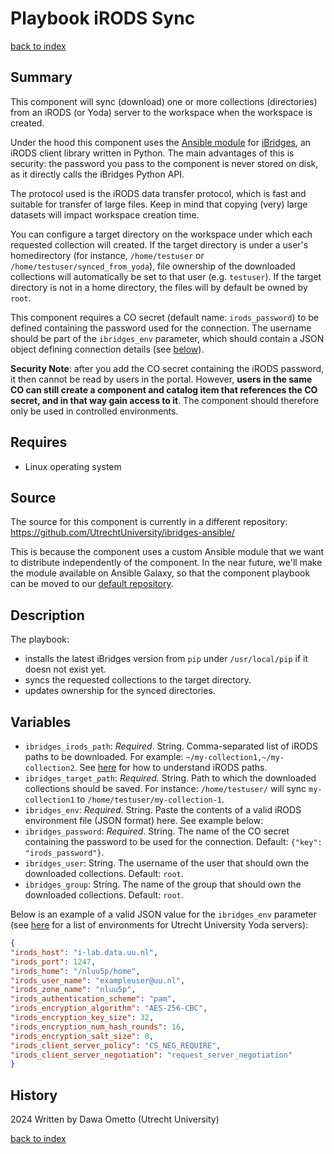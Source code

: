 # Playbook iRODS Sync
[back to index](../index.md#Playbooks)

## Summary

This component will sync (download) one or more collections (directories) from an iRODS (or Yoda) server to the workspace when the workspace is created.

Under the hood this component uses the [Ansible module](https://github.com/UtrechtUniversity/ibridges-ansible/) for [iBridges](https://github.com/UtrechtUniversity/ibridges), an iRODS client library written in Python. The main advantages of this is security: the password you pass to the component is never stored on disk, as it directly calls the iBridges Python API.

The protocol used is the iRODS data transfer protocol, which is fast and suitable for transfer of large files. Keep in mind that  copying (very) large datasets will impact workspace creation time.

You can configure a target directory on the workspace under which each requested collection will created. If the target directory is under a user's homedirectory (for instance, `/home/testuser` or `/home/testuser/synced_from_yoda`), file ownership of the downloaded collections will automatically be set to that user (e.g. `testuser`). If the target directory is not in a home directory, the files will by default be owned by `root`.

This component requires a CO secret (default name: `irods_password`) to be defined containing the password used for the connection. The username should be part of the `ibridges_env` parameter, which should contain a JSON object defining connection details (see [below](#variables)).

**Security Note**: after you add the CO secret containing the iRODS password, it then cannot be read by users in the portal. However, **users in the same CO can still create a component and catalog item that references the CO secret, and in that way gain access to it**. The component should therefore only be used in controlled environments.

## Requires

- Linux operating system

## Source

The source for this component is currently in a different repository: https://github.com/UtrechtUniversity/ibridges-ansible/

This is because the component uses a custom Ansible module that we want to distribute independently of the component. In the near future, we'll make the module available on Ansible Galaxy, so that the component playbook can be moved to our [default repository](https://github.com/UtrechtUniversity/researchcloud-items).

## Description

The playbook:

* installs the latest iBridges version from `pip` under `/usr/local/pip` if it doesn not exist yet.
* syncs the requested collections to the target directory.
* updates ownership for the synced directories.

## Variables

* `ibridges_irods_path`: *Required*. String. Comma-separated list of iRODS paths to be downloaded. For example: `~/my-collection1,~/my-collection2`. See [here](https://github.com/UtrechtUniversity/iBridges/blob/develop/tutorials/01-iRODS-paths.ipynb) for how to understand iRODS paths.
* `ibridges_target_path`: *Required*. String. Path to which the downloaded collections should be saved. For instance: `/home/testuser/` will sync `my-collection1` to `/home/testuser/my-collection-1`.
* `ibridges_env`: *Required*. String. Paste the contents of a valid iRODS environment file (JSON format) here. See example below:
* `ibridges_password`: *Required*. String. The name of the CO secret containing the password to be used for the connection. Default: `{"key": "irods_password"}`.
* `ibridges_user`: String. The username of the user that should own the downloaded collections. Default: `root`.
* `ibridges_group`: String. The name of the group that should own the downloaded collections. Default: `root`.

Below is an example of a valid JSON value for the `ibridges_env` parameter (see [here](https://www.uu.nl/en/research/yoda/guide-to-yoda/i-am-using-yoda/using-icommands-for-large-datasets) for a list of environments for Utrecht University Yoda servers):

```json
{  
"irods_host": "i-lab.data.uu.nl", 
"irods_port": 1247,  
"irods_home": "/nluu5p/home",  
"irods_user_name": "exampleuser@uu.nl",  
"irods_zone_name": "nluu5p",  
"irods_authentication_scheme": "pam",  
"irods_encryption_algorithm": "AES-256-CBC",  
"irods_encryption_key_size": 32,  
"irods_encryption_num_hash_rounds": 16,  
"irods_encryption_salt_size": 8,  
"irods_client_server_policy": "CS_NEG_REQUIRE",
"irods_client_server_negotiation": "request_server_negotiation"
}
```

## History
2024 Written by Dawa Ometto (Utrecht University)

[back to index](../index.md#Playbooks)
